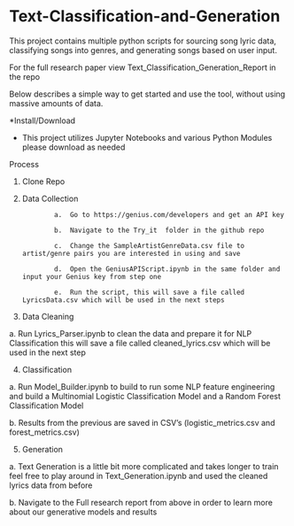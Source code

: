 # Text-Classification-and-Generation

This project contains multiple python scripts for sourcing song lyric data, classifying songs into genres, and generating songs based on user input.

For the full research paper view Text_Classification_Generation_Report in the repo

Below describes a simple way to get started and use the tool, without using massive amounts of data.

*Install/Download
  - This project utilizes Jupyter Notebooks and various Python Modules please download as needed
 
 Process
1.	Clone Repo

2.	Data Collection 

                a.	Go to https://genius.com/developers and get an API key

                b.	Navigate to the Try_it  folder in the github repo

                c.	Change the SampleArtistGenreData.csv file to artist/genre pairs you are interested in using and save

                d.	Open the GeniusAPIScript.ipynb in the same folder and input your Genius key from step one

                e.	Run the script, this will save a file called LyricsData.csv which will be used in the next steps

3.	Data Cleaning
  
  a.	Run Lyrics_Parser.ipynb to clean the data and prepare it for NLP Classification this will save a file called cleaned_lyrics.csv which will be used in the next step

4.	Classification
  
  a.	Run Model_Builder.ipynb to build to run some NLP feature engineering and build a Multinomial Logistic Classification Model and a Random Forest Classification Model
  
  b.	Results from the previous are saved in CSV’s (logistic_metrics.csv and forest_metrics.csv)

5.	Generation
  
  a.	Text Generation is a little bit more complicated and takes longer to train feel free to play around in Text_Generation.ipynb and used the cleaned lyrics data from before 
  
  b.	Navigate to the Full research report from above in order to learn more about our generative models and results
